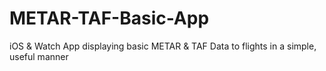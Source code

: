 # METAR-TAF-Basic-App
iOS &amp; Watch App displaying basic METAR &amp; TAF Data to flights in a simple, useful manner
